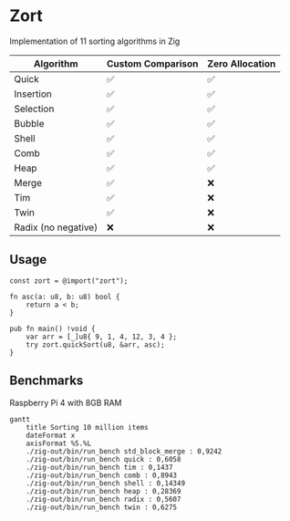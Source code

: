 # Zort

Implementation of 11 sorting algorithms in Zig

| Algorithm           | Custom Comparison | Zero Allocation |
| ------------------- | ----------------- | --------------- |
| Quick               | ✅                | ✅              |
| Insertion           | ✅                | ✅              |
| Selection           | ✅                | ✅              |
| Bubble              | ✅                | ✅              |
| Shell               | ✅                | ✅              |
| Comb                | ✅                | ✅              |
| Heap                | ✅                | ✅              |
| Merge               | ✅                | ❌              |
| Tim                 | ✅                | ❌              |
| Twin                | ✅                | ❌              |
| Radix (no negative) | ❌                | ❌              |

## Usage

```zig
const zort = @import("zort");

fn asc(a: u8, b: u8) bool {
    return a < b;
}

pub fn main() !void {
    var arr = [_]u8{ 9, 1, 4, 12, 3, 4 };
    try zort.quickSort(u8, &arr, asc);
}
```

## Benchmarks

Raspberry Pi 4 with 8GB RAM

```mermaid
gantt
    title Sorting 10 million items
    dateFormat x
    axisFormat %S.%L
    ./zig-out/bin/run_bench std_block_merge : 0,9242
    ./zig-out/bin/run_bench quick : 0,6058
    ./zig-out/bin/run_bench tim : 0,1437
    ./zig-out/bin/run_bench comb : 0,8943
    ./zig-out/bin/run_bench shell : 0,14349
    ./zig-out/bin/run_bench heap : 0,28369
    ./zig-out/bin/run_bench radix : 0,5607
    ./zig-out/bin/run_bench twin : 0,6275
```
